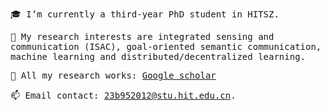 <samp>
  
:mortar_board: I’m currently a third-year PhD student in HITSZ.
  
:cookie: My research interests are integrated sensing and communication (ISAC), goal-oriented semantic communication, machine learning and distributed/decentralized learning.
  
:page_with_curl: All my research works: [Google scholar](https://scholar.google.com.hk/citations?user=j1_Lgw0AAAAJ&hl=zh-CN)
  
:mailbox: Email contact: 23b952012@stu.hit.edu.cn.
  
</samp>
 
